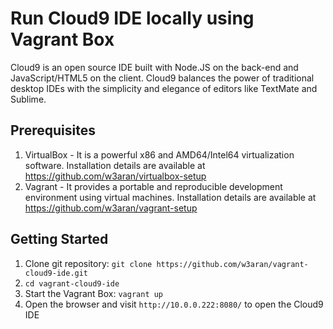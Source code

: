 # Run Cloud9 IDE locally using Vagrant Box

Cloud9 is an open source IDE built with Node.JS on the back-end and JavaScript/HTML5 on the client. Cloud9 balances the power of traditional desktop IDEs with the simplicity and elegance of editors like TextMate and Sublime.

## Prerequisites

1. VirtualBox - It is a powerful x86 and AMD64/Intel64 virtualization software. Installation details are available at https://github.com/w3aran/virtualbox-setup
2. Vagrant - It provides a portable and reproducible development environment using virtual machines. Installation details are available at https://github.com/w3aran/vagrant-setup

## Getting Started

1. Clone git repository: `git clone https://github.com/w3aran/vagrant-cloud9-ide.git`
2. `cd vagrant-cloud9-ide`
3. Start the Vagrant Box: `vagrant up`
4. Open the browser and visit `http://10.0.0.222:8080/` to open the Cloud9 IDE
